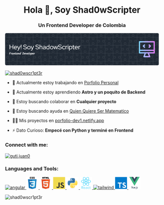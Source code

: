 <h1 align="center">Hola 👋, Soy Shad0wScripter</h1>
<h3 align="center">Un Frontend Developer de Colombia</h3>

![Banner de ShadowScripter](./github-header-image.png)

<p align="left"> <a href="https://github.com/ryo-ma/github-profile-trophy"><img src="https://github-profile-trophy.vercel.app/?username=shad0wscr1pt3r" alt="shad0wscr1pt3r" /></a> </p>

- 🔭 Actualmente estoy trabajando en [Porfolio Personal](porfolio-dev1.netlify.app)

- 🌱 Actualmente estoy aprendiendo **Astro y un poquito de Backend**

- 👯 Estoy buscando colaborar en **Cualquier proyecto**

- 🤝 Estoy buscando ayuda en [Quien Quiere Ser Matematico](https://github.com/shad0wscr1pt3r/Quien_Quiere_Ser_Matematico)

- 👨‍💻 Mis proyectos en  [porfolio-dev1.netlify.app](porfolio-dev1.netlify.app)

- ⚡ Dato Curioso: **Empecé con Python y terminé en Frontend**

<h3 align="left">Connect with me:</h3>
<p align="left">
<a href="https://instagram.com/guti.juan0" target="blank"><img align="center" src="https://raw.githubusercontent.com/rahuldkjain/github-profile-readme-generator/master/src/images/icons/Social/instagram.svg" alt="guti.juan0" height="30" width="40" /></a>
</p>

<h3 align="left">Languages and Tools:</h3>
<p align="left"> <a href="https://angular.io" target="_blank" rel="noreferrer"> <img src="https://angular.io/assets/images/logos/angular/angular.svg" alt="angular" width="40" height="40"/> </a> <a href="https://www.w3schools.com/css/" target="_blank" rel="noreferrer"> <img src="https://raw.githubusercontent.com/devicons/devicon/master/icons/css3/css3-original-wordmark.svg" alt="css3" width="40" height="40"/> </a> <a href="https://www.w3.org/html/" target="_blank" rel="noreferrer"> <img src="https://raw.githubusercontent.com/devicons/devicon/master/icons/html5/html5-original-wordmark.svg" alt="html5" width="40" height="40"/> </a> <a href="https://developer.mozilla.org/en-US/docs/Web/JavaScript" target="_blank" rel="noreferrer"> <img src="https://raw.githubusercontent.com/devicons/devicon/master/icons/javascript/javascript-original.svg" alt="javascript" width="40" height="40"/> </a> <a href="https://www.python.org" target="_blank" rel="noreferrer"> <img src="https://raw.githubusercontent.com/devicons/devicon/master/icons/python/python-original.svg" alt="python" width="40" height="40"/> </a> <a href="https://reactjs.org/" target="_blank" rel="noreferrer"> <img src="https://raw.githubusercontent.com/devicons/devicon/master/icons/react/react-original-wordmark.svg" alt="react" width="40" height="40"/> </a> <a href="https://tailwindcss.com/" target="_blank" rel="noreferrer"> <img src="https://www.vectorlogo.zone/logos/tailwindcss/tailwindcss-icon.svg" alt="tailwind" width="40" height="40"/> </a> <a href="https://www.typescriptlang.org/" target="_blank" rel="noreferrer"> <img src="https://raw.githubusercontent.com/devicons/devicon/master/icons/typescript/typescript-original.svg" alt="typescript" width="40" height="40"/> </a> <a href="https://vuejs.org/" target="_blank" rel="noreferrer"> <img src="https://raw.githubusercontent.com/devicons/devicon/master/icons/vuejs/vuejs-original-wordmark.svg" alt="vuejs" width="40" height="40"/> </a> </p>

<p><img align="center" src="https://github-readme-stats.vercel.app/api/top-langs?username=shad0wscr1pt3r&show_icons=true&locale=en&layout=compact" alt="shad0wscr1pt3r" /></p>
